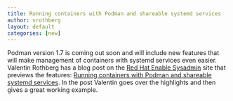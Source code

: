 ```yaml
---
title: Running containers with Podman and shareable systemd services
author: vrothberg
layout: default
categories: [new]
---
```


Podman version 1.7 is coming out soon and will include new features that will make management of containers with systemd services even easier. Valentin Rothberg has a blog post on the [Red Hat Enable Sysadmin](https://www.redhat.com/sysadmin/) site that previews the features: [Running containers with Podman and shareable systemd services](https://www.redhat.com/sysadmin/podman-shareable-systemd-services). In the post Valentin goes over the highlights and then gives a great working example.
